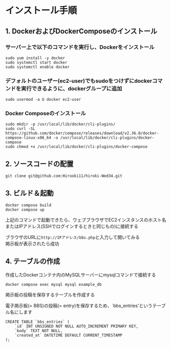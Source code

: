 # インストール手順

## 1. DockerおよびDockerComposeのインストール

### サーバー上で以下のコマンドを実行し、Dockerをインストール

    sudo yum install -y docker  
    sudo systemctl start docker  
    sudo systemctl enable docker  
 
### デフォルトのユーザー(ec2-user)でもsudoをつけずにdockerコマンドを実行できるように、dockerグループに追加

    sudo usermod -a G docker ec2-user   

### Docker Composeのインストール

    sudo mkdir -p /usr/local/lib/docker/cli-plugins/  
    sudo curl -SL https://github.com/docker/compose/releases/download/v2.36.0/docker-compose-linux-x86_64 -o /usr/local/lib/docker/cli-plugins/docker-compose  
    sudo chmod +x /usr/local/lib/docker/cli-plugins/docker-compose  

## 2. ソースコードの配置

    git clone git@github.com:Hirooki11/hiroki-Wed34.git

## 3. ビルド＆起動

    docker compose build  
    docker compose up  

上記のコマンドで起動できたら、ウェブブラウザでEC2インスタンスのホスト名またはIPアドレス(SSHでログインするときと同じもの)に接続する  

ブラウザのURLに`http://IPアドレス/bbs.php`と入力して開いてみる  
掲示板が表示されたら成功

## 4. テーブルの作成

作成したDockerコンテナ内のMySQLサーバーにmysqlコマンドで接続する

    docker compose exec mysql mysql example_db

掲示板の投稿を保存するテーブルを作成する  

電子掲示板(= BBS)の投稿(= entry)を保存するため、`bbs_entries'というテーブル名にします

    CREATE TABLE `bbs_entries` (
        `id` INT UNSIGNED NOT NULL AUTO_INCREMENT PRIMARY KEY,
        `body` TEXT NOT NULL,
        `created_at` DATETIME DEFAULT CURRENT_TIMESTAMP
    ); 
